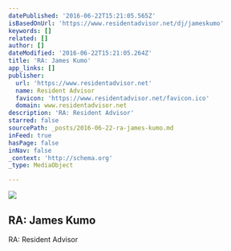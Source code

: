 ```yaml
---
datePublished: '2016-06-22T15:21:05.565Z'
isBasedOnUrl: 'https://www.residentadvisor.net/dj/jameskumo'
keywords: []
related: []
author: []
dateModified: '2016-06-22T15:21:05.264Z'
title: 'RA: James Kumo'
app_links: []
publisher:
  url: 'https://www.residentadvisor.net'
  name: Resident Advisor
  favicon: 'https://www.residentadvisor.net/favicon.ico'
  domain: www.residentadvisor.net
description: 'RA: Resident Advisor'
starred: false
sourcePath: _posts/2016-06-22-ra-james-kumo.md
inFeed: true
hasPage: false
inNav: false
_context: 'http://schema.org'
_type: MediaObject

---
```

<article style=""><img src="https://imgflo.herokuapp.com/graph/vahj1ThiexotieMo/a7ffc681ef368670cf8fae23aeebcfb1/noop.jpg?input=https%3A%2F%2Fwww.residentadvisor.net%2Fimages%2Flabels%2Fbastardoelectrico.jpg" /><h1>RA: James Kumo</h1><p>RA: Resident Advisor</p></article>